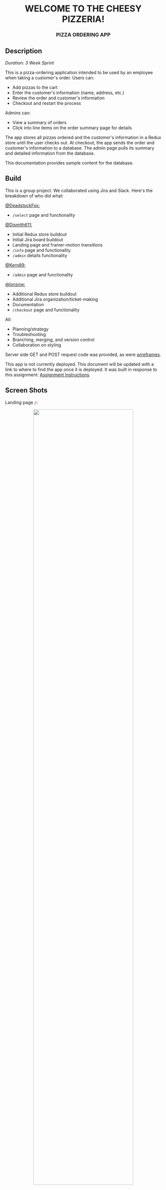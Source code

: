 # <center> WELCOME TO THE CHEESY PIZZERIA! </center>
### <center> PIZZA ORDERING APP </center>

## Description

_Duration: 3 Week Sprint_

This is a pizza-ordering application intended to be used by an employee when taking a customer's order.  Users can:

 * Add pizzas to the cart
 * Enter the customer's information (name, address, etc.)
 * Review the order and customer's information
 * Checkout and restart the process

 Admins can:

 * View a summary of orders
 * Click into line items on the order summary page for details

The app stores all pizzas ordered and the customer's information in a Redux store until the user checks out.  At checkout, the app sends the order and customer's information to a database.  The admin page pulls its summary and detailed information from the database.  

This documentation provides sample content for the database.

## Build

This is a group project.  We collaborated using Jira and Slack.  Here's the breakdown of who did what: 

[@DeadstockFox:](https://github.com/DeadstockFox)
 * `/select` page and functionality

[@Djsmith611:](https://github.com/Djsmith611)
 * Initial Redux store buildout
 * Initial Jira board buildout
 * Landing page and framer-motion transitions
 * `/info` page and functionality
 * `/admin` details functionality

[@Kern89:](https://github.com/Kern89)
 * `/admin` page and functionality

[@lonsnw:](https://github.com/lonsnw)
 * Additional Redux store buildout
 * Additional Jira organization/ticket-making
 * Documentation
 * `/checkout` page and functionality

All:
 * Planning/strategy
 * Troubleshooting
 * Branching, merging, and version control
 * Collaboration on styling

Server side GET and POST request code was provided, as were [wireframes](./wireframes/).

This app is not currently deployed.  This document will be updated with a link to where to find the app once it is deployed.  It was built in response to this assignment: [Assignment Instructions](./INSTRUCTIONS.md).

## Screen Shots

Landing page `/`:
<br />
<center><image src=public/images/landing.png width=80%></center>
<br />

Pizza selection `/select`:
<br />
<center><image src=public/images/order-page.png width=80%></center>
<br />

Customer info input `/info`:
<br />
<center><image src=public/images/info-basic.png width=80%></center>
<br />

Checkout screen `/checkout`:
<br />
<center><image src=public/images/checkout-basic.png width=80%></center>
<br />

Admin view `/admin`:
<br />
<center><image src=public/images/admin-basic.png width=80%></center>
<br />

Admin view with details:
<br />
<center><image src=public/images/admin-detailed.png width=80%></center>
<br />

## Prerequisites

- [Node.js](https://nodejs.org/en/)
- [Postgres](https://www.postgresql.org/download/)

## Installation

The application has been tested and run on a local machine using the browser. It may be deployed in the future but currently is only available locally.

1. Clone down a version of this repository
2. Create a database named `pizza_parlor`
3. Create and populate three tables: `line_item`, `orders`, and `pizza`.  
    - This project is built on [Postgres](https://www.postgresql.org/download/), which you will need to install to use the app
    - The `database.sql` file contained in this repository provides all of the necessary queries for creating the tables needed to run the app
    - The queries will also populate the `pizza` table with sample data
    - The `line_item` and `orders` tables will be populated when the app is used, so no sample data is needed or provided
4. Open in your editor of choice and run the following commands to install the necessary packages:

    * `npm install`
    * `npm install redux react-redux @reduxjs/toolkit redux-logger`
    * `npm install react-router-dom`
    * `npm install framer-motion`
    * `npm install @fontsource/roboto`
    * `npm install framer-motion`
    * `npm install moment --save`
    * `npm install @mui/material @emotion/react @emotion/styled`
    * `npm install @mui/icons-material`

5. Run `npm run server` in your terminal
6. Run `npm run client` in your terminal
7. Navigate to the localhost port provided by your terminal when you initiate your client.  The default port when running Vite, for example, is `http://localhost:5173/`

## Usage
I work at the Cheesy Pizzeria taking orders over the phone and making dough.  My coworkers on the line and I are far more interested in making amazing pizzas than managing the orders database, so our boss hired some developers to make an app that'll keep me kneading while also tracking orders and information for the managerial folks.  

The kitchen staff only needs to know the orders and whether they'll be picked up or delivered.  Our boss wants to track orders and customers over the course of the day or longer, so they're interested in building a database with information about who ordered what and when.  From there, they can track customer loyalty and see which areas of the metro they might want to target with their advertising campaigns.

In anticipation of adding ordering kiosks in our building or even allowing customers to order online, our boss also requested a landing page for the app that digitally welcomes our customers to The Cheesy Pizzeria.  The boss has an eye towards efficiency and maybe even expansion.

Here's what we did to set this app up for taking orders starting at lunch today:

1. Follow the installation instructions above
2. Select `Start your order` to begin the order
3. Select `Add to Cart` from under each pizza that the customer wants
4. Select `Next` to move to the next page and input the customer's information
5. Enter the customer's information into the fields, select whether the pizzas will be picked up or delivered, and then select `Next`
6. Review the information with the customer to ensure that the order has been taken correctly
7. After the customer has confirmed their order and information, select `Checkout`
8. The kitchen POS will return to the landing page, ready for the next order
9. In the office, managers can monitor the day's sales by calling up the admin page at `/admin`
10. Managers can call up details for individual orders by clicking on the `DETAILS` button in each line item

## Technologies

- PostgreSQL
- Express
- React
- Node
- MUI
- Moment
- Framer-Motion

## Documentation
This documentation was built following a [provided template](https://github.com/PrimeAcademy/readme-template/blob/main/README.md).   It has been edited for style,  consistency, and to provide all relevant details.

## Support
If you have suggestions or issues, please contact a member of the project team.